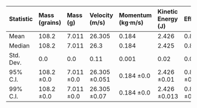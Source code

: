 | Statistic   | Mass (grains)   | Mass (g)   | Velocity (m/s)   | Momentum (kg⋅m/s)   | Kinetic Energy (J)   | Efficiency   |
|:------------|:----------------|:-----------|:-----------------|:--------------------|:---------------------|:-------------|
| Mean        | 108.2           | 7.011      | 26.305           | 0.184               | 2.426                | 0.861        |
| Median      | 108.2           | 7.011      | 26.3             | 0.184               | 2.425                | 0.861        |
| Std. Dev.   | 0.0             | 0.0        | 0.11             | 0.001               | 0.02                 | 0.007        |
| 95% C.I.    | 108.2 ±0.0      | 7.011 ±0.0 | 26.305 ±0.051    | 0.184 ±0.0          | 2.426 ±0.01          | 0.861 ±0.003 |
| 99% C.I.    | 108.2 ±0.0      | 7.011 ±0.0 | 26.305 ±0.07     | 0.184 ±0.0          | 2.426 ±0.013         | 0.861 ±0.005 |